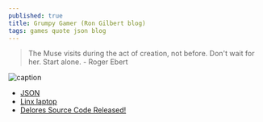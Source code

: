 ```yaml
---
published: true
title: Grumpy Gamer (Ron Gilbert blog)
tags: games quote json blog
---
```

> The Muse visits during the act of creation, not before. Don't wait for her. Start alone. - Roger Ebert

![caption](https://images-grumpygamer.nyc3.digitaloceanspaces.com/gg_header4.png) <!-- .element height="50%" width="50% ustify-content="left" -->

- [JSON](https://grumpygamer.com/json)
- [Linx laptop](https://grumpygamer.com/my_linux_laptop)
- [Delores Source Code Released!](https://grumpygamer.com/delores_dev)
